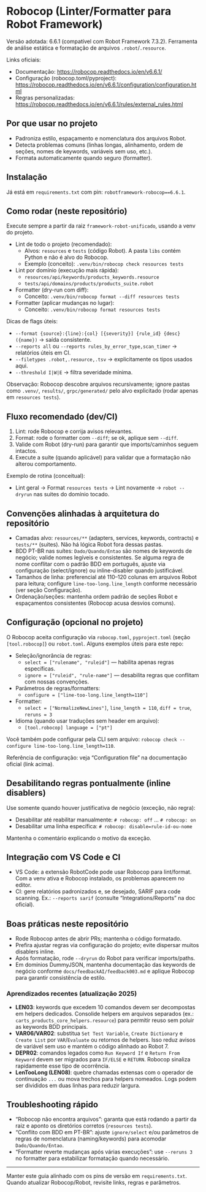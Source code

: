 # Robocop (Linter/Formatter para Robot Framework)

Versão adotada: 6.6.1 (compatível com Robot Framework 7.3.2). Ferramenta de análise estática e formatação de arquivos `.robot`/`.resource`.

Links oficiais:
- Documentação: https://robocop.readthedocs.io/en/v6.6.1/
- Configuração (robocop.toml/pyproject): https://robocop.readthedocs.io/en/v6.6.1/configuration/configuration.html
- Regras personalizadas: https://robocop.readthedocs.io/en/v6.6.1/rules/external_rules.html

## Por que usar no projeto
- Padroniza estilo, espaçamento e nomenclatura dos arquivos Robot.
- Detecta problemas comuns (linhas longas, alinhamento, ordem de seções, nomes de keywords, variáveis sem uso, etc.).
- Formata automaticamente quando seguro (formatter).

## Instalação
Já está em `requirements.txt` com pin: `robotframework-robocop==6.6.1`.

## Como rodar (neste repositório)
Execute sempre a partir da raiz `framework-robot-unificado`, usando a venv do projeto.

- Lint de todo o projeto (recomendado):
  - Alvos: `resources` e `tests` (código Robot). A pasta `libs` contém Python e não é alvo do Robocop.
  - Exemplo (conceito): `.venv/bin/robocop check resources tests`
- Lint por domínio (execução mais rápida):
  - `resources/api/keywords/products_keywords.resource`
  - `tests/api/domains/products/products_suite.robot`
- Formatter (dry-run com diff):
  - Conceito: `.venv/bin/robocop format --diff resources tests`
- Formatter (aplicar mudanças no lugar):
  - Conceito: `.venv/bin/robocop format resources tests`

Dicas de flags úteis:
- `--format {source}:{line}:{col} [{severity}] {rule_id} {desc} ({name})` → saída consistente.
- `--reports all` ou `--reports rules_by_error_type,scan_timer` → relatórios úteis em CI.
- `--filetypes .robot,.resource,.tsv` → explicitamente os tipos usados aqui.
- `--threshold I|W|E` → filtra severidade mínima.

Observação: Robocop descobre arquivos recursivamente; ignore pastas como `.venv/`, `results/`, `grpc/generated/` pelo alvo explicitado (rodar apenas em `resources tests`).

## Fluxo recomendado (dev/CI)
1) Lint: rode Robocop e corrija avisos relevantes.
2) Format: rode o formatter com `--diff`; se ok, aplique sem `--diff`.
3) Valide com Robot (dry-run) para garantir que imports/caminhos seguem intactos.
4) Execute a suíte (quando aplicável) para validar que a formatação não alterou comportamento.

Exemplo de rotina (conceitual):
- Lint geral → Format `resources tests` → Lint novamente → `robot --dryrun` nas suites do domínio tocado.

## Convenções alinhadas à arquitetura do repositório
- Camadas alvo: `resources/**` (adapters, services, keywords, contracts) e `tests/**` (suites). Não há lógica Robot fora dessas pastas.
- BDD PT-BR nas suítes: `Dado/Quando/Entao` são nomes de keywords de negócio; valide nomes legíveis e consistentes. Se alguma regra de nome conflitar com o padrão BDD em português, ajuste via configuração (select/ignore) ou inline-disabler quando justificável.
- Tamanhos de linha: preferencial até 110–120 colunas em arquivos Robot para leitura; configure `line-too-long.line_length` conforme necessário (ver seção Configuração).
- Ordenação/seções: mantenha ordem padrão de seções Robot e espaçamentos consistentes (Robocop acusa desvios comuns).

## Configuração (opcional no projeto)
O Robocop aceita configuração via `robocop.toml`, `pyproject.toml` (seção `[tool.robocop]`) ou `robot.toml`. Alguns exemplos úteis para este repo:

- Seleção/ignorância de regras:
  - `select = ["rulename", "ruleid"]` — habilita apenas regras específicas.
  - `ignore = ["ruleid", "rule-name"]` — desabilita regras que conflitam com nossas convenções.
- Parâmetros de regras/formatters:
  - `configure = ["line-too-long.line_length=110"]`
- Formatter:
  - `select = ["NormalizeNewLines"]`, `line_length = 110`, `diff = true`, `reruns = 3`
- Idioma (quando usar traduções sem header em arquivo):
  - `[tool.robocop] language = ["pt"]`

Você também pode configurar pela CLI sem arquivo: `robocop check --configure line-too-long.line_length=110`.

Referência de configuração: veja “Configuration file” na documentação oficial (link acima).

## Desabilitando regras pontualmente (inline disablers)
Use somente quando houver justificativa de negócio (exceção, não regra):
- Desabilitar até reabilitar manualmente: `# robocop: off` ... `# robocop: on`
- Desabilitar uma linha específica: `# robocop: disable=rule-id-ou-nome`

Mantenha o comentário explicando o motivo da exceção.

## Integração com VS Code e CI
- VS Code: a extensão RobotCode pode usar Robocop para lint/format. Com a venv ativa e Robocop instalado, os problemas aparecem no editor.
- CI: gere relatórios padronizados e, se desejado, SARIF para code scanning. Ex.: `--reports sarif` (consulte “Integrations/Reports” na doc oficial).

## Boas práticas neste repositório
- Rode Robocop antes de abrir PRs; mantenha o código formatado.
- Prefira ajustar regras via configuração do projeto; evite dispersar muitos disablers inline.
- Após formatação, rode `--dryrun` do Robot para verificar imports/paths.
- Em domínios DummyJSON, mantenha documentação das keywords de negócio conforme `docs/feedbackAI/feedback003.md` e aplique Robocop para garantir consistência de estilo.

### Aprendizados recentes (atualização 2025)
- **LEN03**: keywords que excedem 10 comandos devem ser decompostas em helpers dedicados. Consolide helpers em arquivos separados (ex.: `carts_products_core_helpers.resource`) para permitir reuso sem poluir as keywords BDD principais.
- **VAR06/VAR02**: substitua `Set Test Variable`, `Create Dictionary` e `Create List` por `VAR`/`Evaluate` ou retornos de helpers. Isso reduz avisos de variável sem uso e mantém o código alinhado ao Robot 7.
- **DEPR02**: comandos legados como `Run Keyword If` e `Return From Keyword` devem ser migrados para `IF/ELSE` e `RETURN`. Robocop sinaliza rapidamente esse tipo de ocorrência.
- **LenTooLong (LEN08)**: quebre chamadas extensas com o operador de continuação `...` ou mova trechos para helpers nomeados. Logs podem ser divididos em duas linhas para reduzir largura.

## Troubleshooting rápido
- “Robocop não encontra arquivos”: garanta que está rodando a partir da raiz e aponto os diretórios corretos (`resources tests`).
- “Conflito com BDD em PT-BR”: ajuste `ignore/select` e/ou parâmetros de regras de nomenclatura (naming/keywords) para acomodar `Dado/Quando/Entao`.
- “Formatter reverte mudanças após várias execuções”: use `--reruns 3` no formatter para estabilizar formatação quando necessário.

---
Manter este guia alinhado com os pins de versão em `requirements.txt`. Quando atualizar Robocop/Robot, revisite links, regras e parâmetros.
